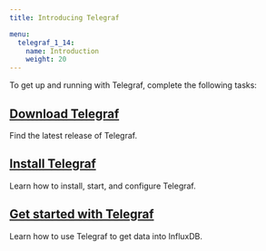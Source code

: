 ```yaml
---
title: Introducing Telegraf

menu:
  telegraf_1_14:
    name: Introduction
    weight: 20
---
```


To get up and running with Telegraf, complete the following tasks:

## [Download Telegraf](https://portal.influxdata.com/downloads)

Find the latest release of Telegraf.

## [Install Telegraf](/telegraf/v1.14/introduction/installation/)

Learn how to install, start, and configure Telegraf.

## [Get started with Telegraf](/telegraf/v1.14/introduction/getting-started/)

Learn how to use Telegraf to get data into InfluxDB.
